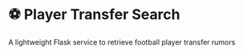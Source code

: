 # ⚽ Player Transfer Search

A lightweight Flask service to retrieve football player transfer rumors
